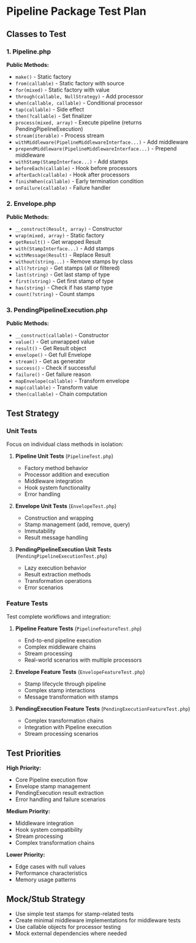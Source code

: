 # Pipeline Package Test Plan

## Classes to Test

### 1. Pipeline.php
**Public Methods:**
- `make()` - Static factory
- `from(callable)` - Static factory with source
- `for(mixed)` - Static factory with value
- `through(callable, NullStrategy)` - Add processor
- `when(callable, callable)` - Conditional processor
- `tap(callable)` - Side effect
- `then(?callable)` - Set finalizer
- `process(mixed, array)` - Execute pipeline (returns PendingPipelineExecution)
- `stream(iterable)` - Process stream
- `withMiddleware(PipelineMiddlewareInterface...)` - Add middleware
- `prependMiddleware(PipelineMiddlewareInterface...)` - Prepend middleware
- `withStamp(StampInterface...)` - Add stamps
- `beforeEach(callable)` - Hook before processors
- `afterEach(callable)` - Hook after processors
- `finishWhen(callable)` - Early termination condition
- `onFailure(callable)` - Failure handler

### 2. Envelope.php
**Public Methods:**
- `__construct(Result, array)` - Constructor
- `wrap(mixed, array)` - Static factory
- `getResult()` - Get wrapped Result
- `with(StampInterface...)` - Add stamps
- `withMessage(Result)` - Replace Result
- `without(string...)` - Remove stamps by class
- `all(?string)` - Get stamps (all or filtered)
- `last(string)` - Get last stamp of type
- `first(string)` - Get first stamp of type
- `has(string)` - Check if has stamp type
- `count(?string)` - Count stamps

### 3. PendingPipelineExecution.php
**Public Methods:**
- `__construct(callable)` - Constructor
- `value()` - Get unwrapped value
- `result()` - Get Result object
- `envelope()` - Get full Envelope
- `stream()` - Get as generator
- `success()` - Check if successful
- `failure()` - Get failure reason
- `mapEnvelope(callable)` - Transform envelope
- `map(callable)` - Transform value
- `then(callable)` - Chain computation

## Test Strategy

### Unit Tests
Focus on individual class methods in isolation:

1. **Pipeline Unit Tests** (`PipelineTest.php`)
   - Factory method behavior
   - Processor addition and execution
   - Middleware integration
   - Hook system functionality
   - Error handling

2. **Envelope Unit Tests** (`EnvelopeTest.php`)
   - Construction and wrapping
   - Stamp management (add, remove, query)
   - Immutability
   - Result message handling

3. **PendingPipelineExecution Unit Tests** (`PendingPipelineExecutionTest.php`)
   - Lazy execution behavior
   - Result extraction methods
   - Transformation operations
   - Error scenarios

### Feature Tests
Test complete workflows and integration:

1. **Pipeline Feature Tests** (`PipelineFeatureTest.php`)
   - End-to-end pipeline execution
   - Complex middleware chains
   - Stream processing
   - Real-world scenarios with multiple processors

2. **Envelope Feature Tests** (`EnvelopeFeatureTest.php`)
   - Stamp lifecycle through pipeline
   - Complex stamp interactions
   - Message transformation with stamps

3. **PendingExecution Feature Tests** (`PendingExecutionFeatureTest.php`)
   - Complex transformation chains
   - Integration with Pipeline execution
   - Stream processing scenarios

## Test Priorities

**High Priority:**
- Core Pipeline execution flow
- Envelope stamp management
- PendingExecution result extraction
- Error handling and failure scenarios

**Medium Priority:**
- Middleware integration
- Hook system compatibility
- Stream processing
- Complex transformation chains

**Lower Priority:**
- Edge cases with null values
- Performance characteristics
- Memory usage patterns

## Mock/Stub Strategy

- Use simple test stamps for stamp-related tests
- Create minimal middleware implementations for middleware tests
- Use callable objects for processor testing
- Mock external dependencies where needed
